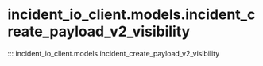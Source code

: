 # incident_io_client.models.incident_create_payload_v2_visibility

::: incident_io_client.models.incident_create_payload_v2_visibility